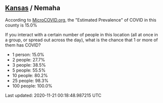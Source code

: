 
## [Kansas](/united-states/kansas) / Nemaha

According to [MicroCOVID.org](http://microcovid.org),
the "Estimated Prevalence" of COVID in this county is 15.0%

If you interact with a certain number of people in this location
(all at once in a group, or spread out across the day), what is the chance that
1 or more of them has COVID?

- 1 person: 15.0%
- 2 people: 27.7%
- 3 people: 38.5%
- 5 people: 55.5%
- 10 people: 80.2%
- 25 people: 98.3%
- 100 people: 100.0%

Last updated: 2020-11-21 00:18:48.987215 UTC
